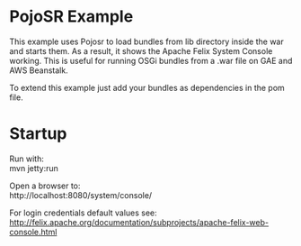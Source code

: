 PojoSR Example
=======

This example uses Pojosr to load bundles from lib directory inside the war and starts them.
As a result, it shows the Apache Felix System Console working.
This is useful for running OSGi bundles from a .war file on GAE and AWS Beanstalk.

To extend this example just add your bundles as dependencies in the pom file. 

Startup
=======

Run with:  
mvn jetty:run

Open a browser to:  
http://localhost:8080/system/console/  

For login credentials default values see:  
http://felix.apache.org/documentation/subprojects/apache-felix-web-console.html

